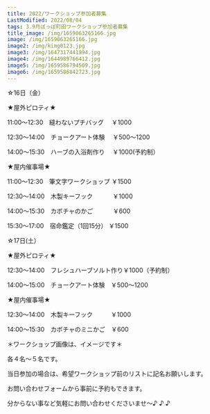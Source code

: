 ```yaml
---
title: 2022/ワークショップ参加者募集
LastModified: 2022/08/04
tags: 3.9月ぽっぽ町田ワークショップ参加者募集
title_image: /img/1659063265166.jpg
image: /img/1659063265166.jpg
image2: /img/kimg0123.jpg
image3: /img/1647317441994.jpg
image4: /img/1644989766412.jpg
image5: /img/1659586794509.jpg
image6: /img/1659586842723.jpg
---
```

☆16日（金）

★屋外ピロティ★

11:00～12:30　縫わないプチバッグ 　￥1000

12:30～14:00　チョークアート体験 　￥500～1200

14:00～15:30　ハーブの入浴剤作り 　￥1000(予約制）

★屋内催事場★

11:00～12:30　筆文字ワークショップ  ￥1500

12:30～14:00　木製キーフック　　　 ￥1000

14:00～15:30　カボチャのかご　　　 ￥600

15:30～17:00　宿命鑑定（1回15分）  ￥1500

☆17日(土）

★屋外ピロティ★

12:30～14:00　フレシュハーブソルト作り￥1000（予約制）

14:00～15:00　チョークアート体験　￥500～1200

★屋内催事場★

12:30～14:00　木製キーフック　　　￥1000

14:00～15:30　カボチャのミニかご　￥600



＊ワークショップ画像は、イメージです＊

各４名～５名です。

当日参加の場合は、希望ワークショップ前のリストに記名お願いします。

お問い合わせフォームから事前に予約もできます。

分からない事など気軽にお問い合わせくださいませ～♪ ♪ ♪